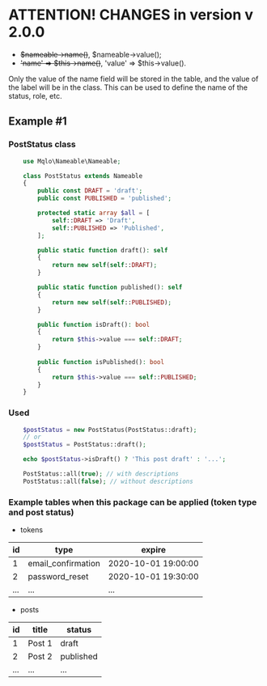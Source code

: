 # ATTENTION! CHANGES in version v 2.0.0
 - ~~$nameable->name()~~, $nameable->value();
 - ~~'name' => $this->name()~~, 'value' => $this->value().
    
Only the value of the name field will be stored in the table, and the value of the label will be in the class. This can be used to define the name of the status, role, etc.

## Example #1
### PostStatus class
```php
    use Mqlo\Nameable\Nameable;

    class PostStatus extends Nameable
    {
        public const DRAFT = 'draft';
        public const PUBLISHED = 'published';

        protected static array $all = [
            self::DRAFT => 'Draft',
            self::PUBLISHED => 'Published',
        ];

        public static function draft(): self
        {
            return new self(self::DRAFT);
        }

        public static function published(): self
        {
            return new self(self::PUBLISHED);
        }

        public function isDraft(): bool
        {
            return $this->value === self::DRAFT;
        }
        
        public function isPublished(): bool
        {
            return $this->value === self::PUBLISHED;
        }
    }
```
### Used
```php
    $postStatus = new PostStatus(PostStatus::draft);
    // or
    $postStatus = PostStatus::draft();

    echo $postStatus->isDraft() ? 'This post draft' : '...';

    PostStatus::all(true); // with descriptions
    PostStatus::all(false); // without descriptions
````
### Example tables when this package can be applied (token type and post status)
- tokens

| id | type | expire |
| ------ | ------ | ------ |
| 1 | email_confirmation | 2020-10-01 19:00:00 |
| 2 | password_reset | 2020-10-01 19:30:00 |
|...| ... | ... |

- posts

| id | title | status |
| ------ | ------ | ------ |
| 1 | Post 1 | draft |
| 2 | Post 2 | published |
|...| ... | ... |